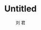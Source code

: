 ---
layout: artwork
categories: artwork
author: 刘 君
title: Untitled
caption: ～
image: /assets/images/artwork/painting011.gif
thumb: /assets/images/artwork/thumbs/painting011.jpg
order: 211
---